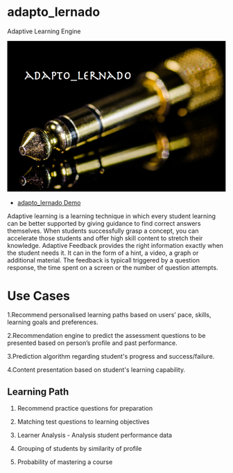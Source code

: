 # adapto_lernado
Adaptive Learning Engine


![alt text](https://github.com/bhagvank/pythonConstructs/blob/master/adapto_lernado.png)

* [adapto_lernado Demo](https://floating-crag-10115.herokuapp.com/nlp/)

Adaptive learning is a learning technique in which  every student learning can be better supported by giving guidance to find correct answers themselves. When students successfully grasp a concept, you can accelerate those students and offer high skill  content to stretch their knowledge. Adaptive Feedback provides the right information exactly when the student needs it. It can in the form of a hint, a video, a graph or additional material. The feedback is typicall triggered by a question response, the time spent on a screen or the number of question attempts.

# Use Cases

1.Recommend personalised learning paths based on users’ pace, skills, learning goals and preferences.

2.Recommendation engine to predict the assessment questions to be presented based on person’s profile and past performance.

3.Prediction algorithm regarding student's progress and success/failure.

4.Content presentation based on student's learning capability.

## Learning Path

1. Recommend practice questions for preparation

2. Matching test questions to learning objectives

3. Learner Analysis - Analysis student performance data

4. Grouping of students by similarity of profile

5. Probability of mastering a course




